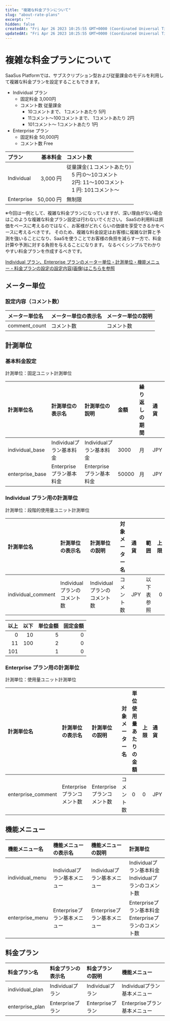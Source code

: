 ```yaml
---
title: "複雑な料金プランについて"
slug: "about-rate-plans"
excerpt: ""
hidden: false
createdAt: "Fri Apr 26 2023 10:25:55 GMT+0000 (Coordinated Universal Time)"
updatedAt: "Fri Apr 26 2023 10:25:55 GMT+0000 (Coordinated Universal Time)"
---
```


# 複雑な料金プランについて

SaaSus Platformでは、サブスクリプション型および従量課金のモデルを利用して複雑な料金プランを設定することもできます。

- Individual プラン
  - 固定料金 3,000円
  - コメント数 従量課金
    - 10コメントまで、 1コメントあたり 5円
    - 11コメント〜100コメントまで、 1コメントあたり 2円
    - 101コメント〜 1コメントあたり 1円
- Enterprise プラン
  - 固定料金 50,000円
  - コメント数 Free

| プラン        |     基本料金 | コメント数                                                                             |
| :--------- | -------: | :-------------------------------------------------------------------------------- |
| Individual   |  3,000 円 | 従量課金(１コメントあたり)<br />　5 円:0〜10コメント<br />　2円: 11〜100コメント<br />　1 円: 101コメント〜              |
| Enterprise | 50,000 円 | 無制限                                                                               |

※今回は一例として、複雑な料金プランになっていますが、深い理由がない場合はこのような複雑な料金プラン設定は行わないでください。
SaaSの利用料は原価をベースに考えるのではなく、お客様がどれくらいの価値を享受できるかをベースに考えるべきです。
そのため、複雑な料金設定はお客様に複雑な計算と予測を強いることになり、SaaSを使うことでお客様の負担を減らす一方で、料金計算や予測に対する負担を与えることになります。
なるべくシンプルでわかりやすい料金プランを作成するべきです。

[Individual プラン、Enterprise プランのメーター単位・計測単位・機能メニュー・料金プランの設定の設定内容(画像)はこちらを参照](./about-rate-plans/basic-charge-preference) 

## メーター単位

### 設定内容（コメント数）
| メーター単位名    | メーター単位の表示名   | メーター単位の説明 |
|:-----------|:-------------|:----------|
| comment_count | コメント数 | コメント数     |

## 計測単位

### 基本料金設定
計測単位：固定ユニット計測単位

| 計測単位名           | 計測単位の表示名          | 計測単位の説明           | 金額    | 繰り返しの期間 | 通貨  |
| :-------------- | :---------------- | :---------------- | :---- | :------ | :-- |
| individual_base   | Individualプラン基本料金   | Individualプラン基本料金   | 3000  | 月       | JPY |
| enterprise_base | Enterpriseプラン基本料金 | Enterpriseプラン基本料金 | 50000 | 月       | JPY |

### Individual プラン用の計測単位

計測単位：段階的使用量ユニット計測単位

| 計測単位名            | 計測単位の表示名          | 計測単位の説明           | 対象メーター名       | 通貨  | 範囲    | 上限 |
| :--------------- | :---------------- | :---------------- | :------------ | :-- | :---- | -: |
| individual_comment | Individualプランのコメント数 | Individualプランのコメント数 | コメント数 | JPY | 以下表参照 |  0 |

|  以上 |  以下 | 単位金額 | 固定金額 |
| --: | --: | ---: | ---: |
|   0 |  10 |    5 |    0 |
|  11 | 100 |    2 |    0 |
| 101 |     |    1 |    0 |

### Enterprise プラン用の計測単位

計測単位：使用量ユニット計測単位

| 計測単位名              | 計測単位の表示名            | 計測単位の説明             | 対象メーター名      | 単位使用量あたりの金額 | 上限 | 通貨  |
| :----------------- | :------------------ | :------------------ | :----------- | :---------- | :- | :-- |
| enterprise_comment | Enterpriseプランコメント数  | Enterpriseプランコメント数  | コメント数 | 0           | 0  | JPY |

## 機能メニュー
| 機能メニュー名         | 機能メニューの表示名          | 機能メニューの説明           | 計測単位                                                            |
| :-------------- | :------------------ | :------------------ | :-------------------------------------------------------------- |
| individual_menu   | Individualプラン基本メニュー   | Individualプラン基本メニュー   | Individualプラン基本料金<br />Individualプランのコメント数       |
| enterprise_menu | Enterpriseプラン基本メニュー | Enterpriseプラン基本メニュー | Enterpriseプラン基本料金<br />Enterpriseプランのコメント数 |

## 料金プラン
| 料金プラン名        | 料金プランの表示名     | 料金プランの説明      | 機能メニュー              |
| :------------ | :------------ | :------------ | :------------------ |
| individual_plan   | Individualプラン   | Individualプラン   | Individualプラン基本メニュー   |
| enterprise_plan | Enterpriseプラン | Enterpriseプラン | Enterpriseプラン基本メニュー |